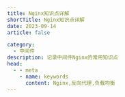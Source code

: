 ```yaml
---
title: Nginx知识点详解
shortTitle: Nginx知识点详解
date: 2023-09-14
article: false

category:
  - 中间件
description: 记录中间件Nginx的常用知识点
head:
  - - meta
    - name: keywords
      content: Nginx,反向代理,负载均衡
---
```


# 